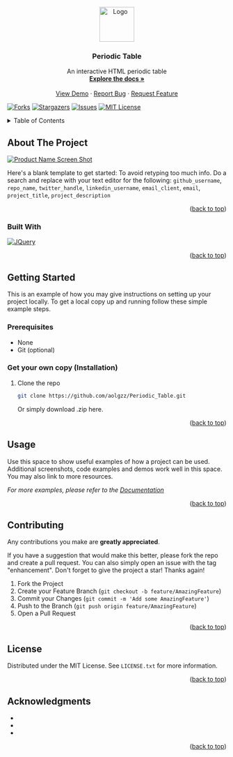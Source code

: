 <!-- 
  
  Interactive Periodic Table v.2.0.0 - Copyright (c) 2023 Arturo Olivares
  Licensed under the MIT license
  index.html
  
-->

<!-- PROJECT LOGO -->
<br />
<div align="center">
  <a href="https://github.com/aolgzz/Periodic_Table">
    <img src="images/logo.png" alt="Logo" width="80" height="80">
  </a>

<h3 align="center">Periodic Table</h3>

  <p align="center">
    An interactive HTML periodic table
    <br />
    <a href="https://github.com/aolgzz/Periodic_Table"><strong>Explore the docs »</strong></a>
    <br />
    <br />
    <a href="https://aolgzz.github.io/Periodic_Table/">View Demo</a>
    ·
    <a href="https://github.com/aolgzz/Periodic_Table/issues">Report Bug</a>
    ·
    <a href="https://github.com/aolgzz/Periodic_Table/issues">Request Feature</a>
  </p>
</div>

<!-- PROJECT SHIELDS -->
  [![Forks][forks-shield]][forks-url]
  [![Stargazers][stars-shield]][stars-url]
  [![Issues][issues-shield]][issues-url]
  [![MIT License][license-shield]][license-url]

<!-- TABLE OF CONTENTS -->
<details>
  <summary>Table of Contents</summary>
  <ol>
    <li>
      <a href="#about-the-project">About The Project</a>
      <ul>
        <li><a href="#built-with">Built With</a></li>
      </ul>
    </li>
    <li>
      <a href="#getting-started">Getting Started</a>
      <ul>
        <li><a href="#prerequisites">Prerequisites</a></li>
        <li><a href="#installation">Installation</a></li>
      </ul>
    </li>
    <li><a href="#usage">Usage</a></li>
    <li><a href="#contributing">Contributing</a></li>
    <li><a href="#license">License</a></li>
    <li><a href="#acknowledgments">Acknowledgments</a></li>
  </ol>
</details>

<!-- ABOUT THE PROJECT -->
## About The Project

[![Product Name Screen Shot][product-screenshot]](https://example.com)

Here's a blank template to get started: To avoid retyping too much info. Do a search and replace with your text editor for the following: `github_username`, `repo_name`, `twitter_handle`, `linkedin_username`, `email_client`, `email`, `project_title`, `project_description`

<p align="right">(<a href="#readme-top">back to top</a>)</p>



### Built With
[![JQuery][JQuery.com]][JQuery-url]

<p align="right">(<a href="#readme-top">back to top</a>)</p>



<!-- GETTING STARTED -->
## Getting Started

This is an example of how you may give instructions on setting up your project locally.
To get a local copy up and running follow these simple example steps.

### Prerequisites

* None
* Git (optional)


### Get your own copy (Installation)

1. Clone the repo
   ```sh
   git clone https://github.com/aolgzz/Periodic_Table.git
   ```
   Or simply download .zip here.

<p align="right">(<a href="#readme-top">back to top</a>)</p>



<!-- USAGE EXAMPLES -->
## Usage

Use this space to show useful examples of how a project can be used. Additional screenshots, code examples and demos work well in this space. You may also link to more resources.

_For more examples, please refer to the [Documentation](https://example.com)_

<p align="right">(<a href="#readme-top">back to top</a>)</p>

<!-- CONTRIBUTING -->
## Contributing

Any contributions you make are **greatly appreciated**.

If you have a suggestion that would make this better, please fork the repo and create a pull request. You can also simply open an issue with the tag "enhancement".
Don't forget to give the project a star! Thanks again!

1. Fork the Project
2. Create your Feature Branch (`git checkout -b feature/AmazingFeature`)
3. Commit your Changes (`git commit -m 'Add some AmazingFeature'`)
4. Push to the Branch (`git push origin feature/AmazingFeature`)
5. Open a Pull Request

<p align="right">(<a href="#readme-top">back to top</a>)</p>



<!-- LICENSE -->
## License

Distributed under the MIT License. See `LICENSE.txt` for more information.

<p align="right">(<a href="#readme-top">back to top</a>)</p>

<!-- ACKNOWLEDGMENTS -->
## Acknowledgments

* []()
* []()
* []()

<p align="right">(<a href="#readme-top">back to top</a>)</p>



<!-- MARKDOWN LINKS & IMAGES -->
<!-- https://www.markdownguide.org/basic-syntax/#reference-style-links -->

[forks-shield]: https://img.shields.io/github/forks/aolgzz/Periodic_Table.svg?style=for-the-badge
[forks-url]: https://github.com/aolgzz/Periodic_Table/network/members

[stars-shield]: https://img.shields.io/github/stars/aolgzz/Periodic_Table.svg?style=for-the-badge
[stars-url]: https://github.com/aolgzz/Periodic_Table/stargazers


[issues-shield]: https://img.shields.io/github/issues/aolgzz/Periodic_Table.svg?style=for-the-badge
[issues-url]: https://github.com/aolgzz/Periodic_Table/issues

[license-shield]: https://img.shields.io/github/license/aolgzz/Periodic_Table.svg?style=for-the-badge
[license-url]: https://github.com/aolgzz/Periodic_Table/blob/master/LICENSE.txt





[product-screenshot]: images/screenshot.png
[JQuery.com]: https://img.shields.io/badge/jQuery-0769AD?style=for-the-badge&logo=jquery&logoColor=white
[JQuery-url]: https://jquery.com 
